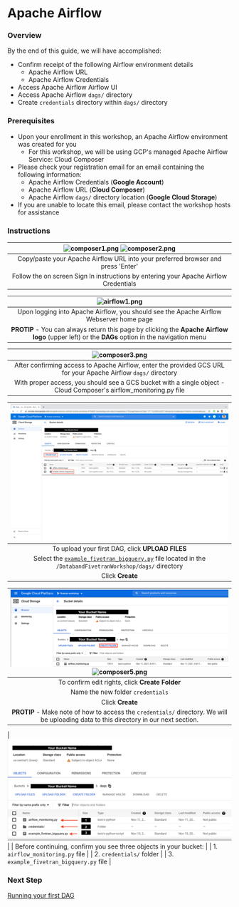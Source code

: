 # Apache Airflow

### Overview
By the end of this guide, we will have accomplished:
* Confirm receipt of the following Airflow environment details
  * Apache Airflow URL
  * Apache Airflow Credentials
* Access Apache Airflow Airflow UI
* Access Apache Airflow `dags/` directory
* Create `credentials` directory within `dags/` directory

### Prerequisites
* Upon your enrollment in this workshop, an Apache Airflow environment was created for you 
  * For this workshop, we will be using GCP's managed Apache Airflow Service: Cloud Composer
* Please check your registration email for an email containing the following information:
  * Apache Airflow Credentials (**Google Account**)
  * Apache Airflow URL (**Cloud Composer**)
  * Apache Airflow `dags/` directory location (**Google Cloud Storage**)
* If you are unable to locate this email, please contact the workshop hosts for assistance

### Instructions
  
| ![composer1.png](../../images/composer1.png) ![composer2.png](../../images/composer2.png) |
|:--:|
| Copy/paste your Apache Airflow URL into your preferred browser and press 'Enter' |
| Follow the on screen Sign In instructions by entering your Apache Airflow Credentials |


| ![airflow1.png](../../images/airflow1.png) |
|:--:|
| Upon logging into Apache Airflow, you should see the Apache Airflow Webserver home page |
| **PROTIP** - You can always return this page by clicking the **Apache Airflow logo** (upper left) or the **DAGs** option in the navigation menu |


| ![composer3.png](../../images/composer3.png) |
|:--:|
| After confirming access to Apache Airflow, enter the provided GCS URL for your Apache Airflow `dags/` directory |
| With proper access, you should see a GCS bucket with a single object - Cloud Composer's airflow_monitoring.py file |


| ![composer6.png](../../images/composer6.png) |
|:--:|
| To upload your first DAG, click **UPLOAD FILES** |
| Select the [`example_fivetran_bigquery.py`](https://github.com/databand-ai/DatabandFivetranWorkshop/tree/master/dags/example_fivetran_bigquery.py) file located in the `/DatabandFivetranWorkshop/dags/` directory |
| Click **Create** |


| ![composer4.png](../../images/composer4.png) ![composer5.png](../../images/composer5.png) |
|:--:|
| To confirm edit rights, click **Create Folder** |
| Name the new folder `credentials` |
| Click **Create** |
| **PROTIP** - Make note of how to access the `credentials/` directory. We will be uploading data to this directory in our next section. |


| ![composer7.png](../../images/composer7.png) |
| Before continuing, confirm you see three objects in your bucket: |
| 1. `airflow_monitoring.py` file |
| 2. `credentials/` folder |
| 3. `example_fivetran_bigquery.py` file |


### Next Step
[Running your first DAG](https://github.com/databand-ai/DatabandFivetranWorkshop/tree/master/guide/dag#running-your-first-dag)

